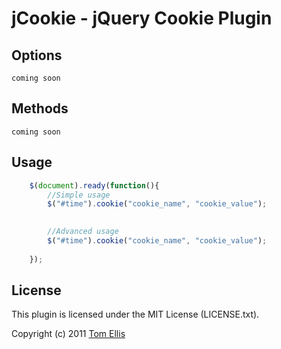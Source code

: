# jCookie - jQuery Cookie Plugin


## Options

	coming soon

## Methods

	coming soon

## Usage
```javascript
	$(document).ready(function(){
		//Simple usage
		$("#time").cookie("cookie_name", "cookie_value");
		

		//Advanced usage
		$("#time").cookie("cookie_name", "cookie_value");
		
	});
```

## License

This plugin is licensed under the MIT License (LICENSE.txt).

Copyright (c) 2011 [Tom Ellis](http://www.webmuse.co.uk)
